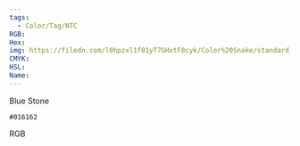 ```yaml
---
tags:
  - Color/Tag/NTC
RGB:
Hex:
img: https://filedn.com/l0hpzxl1f01yT7GHxtF8cyk/Color%20Snake/standard_csv_to_svg/%23/016162.svg
CMYK:
HSL:
Name:
---
```

Blue Stone
```palette
#016162
```
RGB
